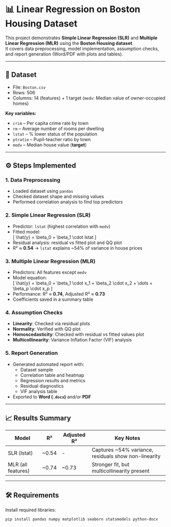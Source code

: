 # 📊 Linear Regression on Boston Housing Dataset

This project demonstrates **Simple Linear Regression (SLR)** and **Multiple Linear Regression (MLR)** using the **Boston Housing dataset**.  
It covers data preprocessing, model implementation, assumption checks, and report generation (Word/PDF with plots and tables).

---

## 📂 Dataset

- File: `Boston.csv`  
- Rows: 506  
- Columns: 14 (features) + 1 target (`medv`: Median value of owner-occupied homes)

**Key variables:**
- `crim` – Per capita crime rate by town  
- `rm` – Average number of rooms per dwelling  
- `lstat` – % lower status of the population  
- `ptratio` – Pupil-teacher ratio by town  
- `medv` – Median house value (**target**)  

---

## ⚙️ Steps Implemented

### 1. Data Preprocessing
- Loaded dataset using `pandas`  
- Checked dataset shape and missing values  
- Performed correlation analysis to find top predictors  

### 2. Simple Linear Regression (SLR)
- Predictor: `lstat` (highest correlation with `medv`)  
- Fitted model:  
  \[
  \hat{y} = \beta_0 + \beta_1 \cdot lstat
  \]  
- Residual analysis: residual vs fitted plot and QQ plot  
- R² ≈ **0.54** → `lstat` explains ~54% of variance in house prices  

### 3. Multiple Linear Regression (MLR)
- Predictors: All features except `medv`  
- Model equation:  
  \[
  \hat{y} = \beta_0 + \beta_1 \cdot x_1 + \beta_2 \cdot x_2 + \dots + \beta_p \cdot x_p
  \]  
- Performance: R² ≈ **0.74**, Adjusted R² ≈ **0.73**  
- Coefficients saved in a summary table  

### 4. Assumption Checks
- **Linearity**: Checked via residual plots  
- **Normality**: Verified with QQ plot  
- **Homoscedasticity**: Checked with residual vs fitted values plot  
- **Multicollinearity**: Variance Inflation Factor (VIF) analysis  

### 5. Report Generation
- Generated automated report with:
  - Dataset sample  
  - Correlation table and heatmap  
  - Regression results and metrics  
  - Residual diagnostics  
  - VIF analysis table  
- Exported to **Word (`.docx`)** and/or **PDF**  

---

## 📈 Results Summary

| Model | R² | Adjusted R² | Key Notes |
|-------|----|-------------|-----------|
| SLR (lstat) | ~0.54 | - | Captures ~54% variance, residuals show non-linearity |
| MLR (all features) | ~0.74 | ~0.73 | Stronger fit, but multicollinearity present |

---

## 🛠️ Requirements

Install required libraries:

```bash
pip install pandas numpy matplotlib seaborn statsmodels python-docx
